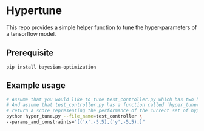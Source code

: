 # Hypertune

This repo provides a simple helper function to tune the hyper-parameters of a tensorflow model.

## Prerequisite

`pip install bayesian-optimization`

## Example usage

```bash
# Assume that you would like to tune test_controller.py which has two hyper-parameters x and y.
# And assume that test_controller.py has a function called `hyper_tune()`, which will train the model and
# return a score representing the performance of the current set of hyper-parameters defined in the flags.
python hyper_tune.py --file_name=test_controller \
--params_and_constraints="[('x',-5,5),('y',-5,5),]"
```